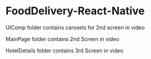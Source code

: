 # FoodDelivery-React-Native

UIComp folder contains carosels for 2nd screen in video 

MainPage folder contains 2nd Screen in video

HotelDetails folder contains 3rd Screen in video

